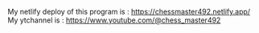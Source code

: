 My netlify deploy of this program is :
https://chessmaster492.netlify.app/
My ytchannel is :
https://www.youtube.com/@chess_master492
